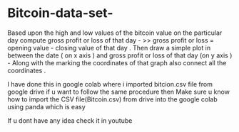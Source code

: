 # Bitcoin-data-set-
 Based upon the high and low values of the bitcoin value on the particular day compute gross profit or loss of that day - >> gross profit or loss = opening value - closing value of that day . Then draw a simple plot in between the date ( on x axis ) and gross profit or loss of that day (on y axis ) - Along with the marking the coordinates of that graph also connect all the coordinates .

I have done this in google colab where i imported bitcion.csv file from google drive if u want to follow the same procedure then Make sure u know how to import the CSV file(Bitcoin.csv) from drive into the google colab using panda which is easy 

If u dont have any idea check it in youtube
